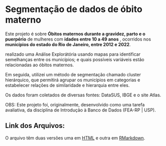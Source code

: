 # Segmentação de dados de óbito materno
Este projeto é sobre **Óbitos maternos durante a gravidez, parto e o puerpério** de mulheres com **idades entre 10 a 49 anos** , ocorridos nos **municípios do estado do Rio de Janeiro, entre 2012 e 2022**.

realizado uma Análise Explorátória usando mapas para identificar semelhanças entre os municípios; e quais
possíveis variáveis estão relacionadas ao óbitos maternos.

Em seguida, utilizei um método de segmentação chamado cluster hierárquico, que permitirá agrupar os municípios em categorias e estabelecer relações de similaridade e hierarquia entre eles.

Os dados foram coletados de diversas fontes: DataSUS, IBGE e o site Atlas.

OBS: Este projeto foi, originalmente, desenvolvido como uma tarefa avaliativa, da disciplina de Introdução à Banco de Dados (FEA-RP | USP).

## **Link dos Arquivos:** <br>
O arquivo têm duas versões uma em [HTML](https://rpubs.com/Caca1904/Cluster_e_Analise_de_dados_DataSUS) e outra em [RMarkdown](https://github.com/CatarinaAguiar3/Projeto_Cluster_DataSUS/blob/2e148e1da85ace93f247e955f0a1b524a1ea6473/Notebook/Clusteriza%C3%A7%C3%A3o_e_Analise_DataSUS.Rmd).
